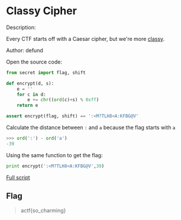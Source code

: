 # Classy Cipher
Description:

Every CTF starts off with a Caesar cipher, but we're more [classy](classy_cipher.c).

Author: defund

Open the source code:
```python
from secret import flag, shift

def encrypt(d, s):
	e = ''
	for c in d:
		e += chr((ord(c)+s) % 0xff)
	return e

assert encrypt(flag, shift) == ':<M?TLH8<A:KFBG@V'
```

Calculate the distance between `:` and `a` because the flag starts with `a`
```python
>>> ord(':') - ord('a')
-39
```
Using the same function to get the flag:
```python
print encrypt(':<M?TLH8<A:KFBG@V',39)
```
[Full script](solve.py)

## Flag
> actf{so_charming}
